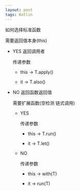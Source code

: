 ```yaml
---
layout: post
tags: Kotlin
---
```


如何选择标准函数

需要返回值本身(this)

- YES 返回调用者

  传递参数

  - this -> T.apply()

  - it -> T.also()

- NO 返回函数返回值

  需要扩展函数(空检测 链式调用)

  - YES 

    传递参数

    - this -> T.run()

    - it -> T.let()

  - NO 

    传递参数

    - this -> with(T)

    - it -> run(T)
	